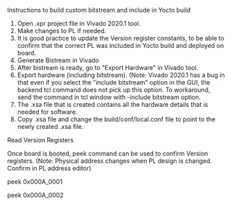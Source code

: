 Instructions to build custom bitstream and include in Yocto build

1. Open .xpr project file in Vivado 2020.1 tool.
2. Make changes to PL if needed.
3. It is good practice to update the Version register constants, to be able to confirm that the correct PL was included in Yocto build and deployed on board.
4. Generate Bistream in Vivado
5. After bistream is ready, go to "Export Hardware" in Vivado tool.
6. Export hardware (including bitstream). (Note: Vivado 2020.1 has a bug in that even if you select the "include bitstream" option in the GUI, the backend tcl command does not
   pick up this option. To workaround, send the command in tcl window with  -include bitstream option.
6. The .xsa file that is created contains all the hardware details that is needed for software.
7. Copy .xsa file and change the build/conf/local.conf file to point to the newly created .xsa file.

Read Version Registers

Once board is booted, peek command can be used to confirm Version registers.
(Note: Physical address changes when PL design is changed. Confirm in PL address editor)

peek 0x000A_0001

peek 0x000A_0002
